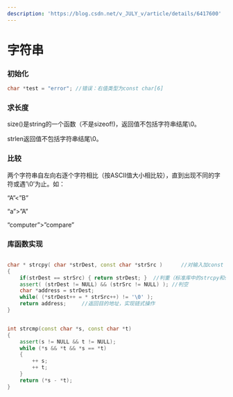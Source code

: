 ```yaml
---
description: 'https://blog.csdn.net/v_JULY_v/article/details/6417600'
---
```


# 字符串

### 初始化

```cpp
char *test = "error"; //错误：右值类型为const char[6]
```

### 求长度

size\(\)是string的一个函数（不是sizeof!\)，返回值不包括字符串结尾\0。

strlen返回值不包括字符串结尾\0。

### 比较

两个字符串自左向右逐个字符相比（按ASCII值大小相比较），直到出现不同的字符或遇’\0’为止。如：

“A”&lt;”B” 

“a”&gt;”A” 

“computer”&gt;”compare”



### 库函数实现

```cpp

char * strcpy( char *strDest, const char *strSrc )      //对输入加const
{     
	if(strDest == strSrc) { return strDest; }  //判重（标准库中的strcpy和strncpy不考虑重叠，如果内存发生重叠结果未定义
	assert( (strDest != NULL) && (strSrc != NULL) ); //判空    
	char *address = strDest;      
	while( (*strDest++ = * strSrc++) != '\0' );      
	return address;     //返回目的地址，实现链式操作
}


int strcmp(const char *s, const char *t)   
{   
    assert(s != NULL && t != NULL);   
    while (*s && *t && *s == *t)   
    {   
        ++ s;   
        ++ t;   
    }   
    return (*s - *t);   
}  
```

